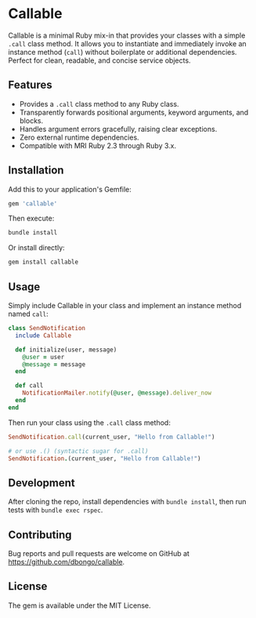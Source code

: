 # Callable

Callable is a minimal Ruby mix-in that provides your classes with a simple `.call` class method. It allows you to instantiate and immediately invoke an instance method (`call`) without boilerplate or additional dependencies. Perfect for clean, readable, and concise service objects.

## Features

- Provides a `.call` class method to any Ruby class.
- Transparently forwards positional arguments, keyword arguments, and blocks.
- Handles argument errors gracefully, raising clear exceptions.
- Zero external runtime dependencies.
- Compatible with MRI Ruby 2.3 through Ruby 3.x.

## Installation

Add this to your application's Gemfile:

```ruby
gem 'callable'
```

Then execute:

```bash
bundle install
```

Or install directly:

```bash
gem install callable
```

## Usage

Simply include Callable in your class and implement an instance method named `call`:

```ruby
class SendNotification
  include Callable

  def initialize(user, message)
    @user = user
    @message = message
  end

  def call
    NotificationMailer.notify(@user, @message).deliver_now
  end
end
```

Then run your class using the `.call` class method:

```ruby
SendNotification.call(current_user, "Hello from Callable!")

# or use .() (syntactic sugar for .call)
SendNotification.(current_user, "Hello from Callable!")
```


## Development

After cloning the repo, install dependencies with `bundle install`, then run tests with `bundle exec rspec`.

## Contributing

Bug reports and pull requests are welcome on GitHub at https://github.com/dbongo/callable.

## License

The gem is available under the MIT License.